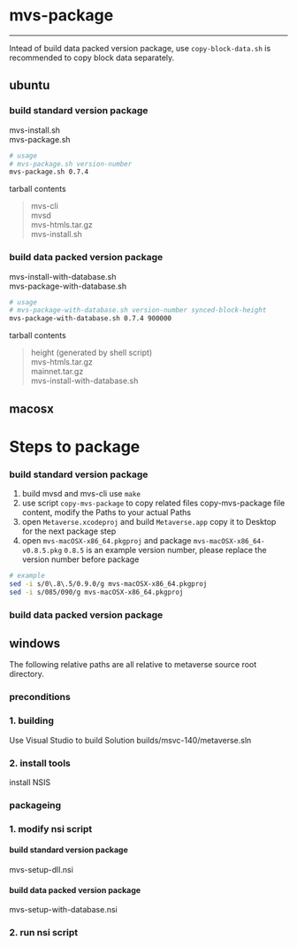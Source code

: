 # mvs-package
***

Intead of build data packed version package, use `copy-block-data.sh` is recommended to copy block data separately.

## ubuntu
### build standard version package

mvs-install.sh  
mvs-package.sh

```bash
# usage
# mvs-package.sh version-number
mvs-package.sh 0.7.4
```

tarball contents
> mvs-cli  
> mvsd  
> mvs-htmls.tar.gz  
> mvs-install.sh

### build data packed version package

mvs-install-with-database.sh  
mvs-package-with-database.sh

```bash
# usage
# mvs-package-with-database.sh version-number synced-block-height
mvs-package-with-database.sh 0.7.4 900000
```

tarball contents
> height (generated by shell script)  
> mvs-htmls.tar.gz  
> mainnet.tar.gz  
> mvs-install-with-database.sh

## macosx
# Steps to package

### build standard version package
1. build mvsd and mvs-cli use `make`
2. use script `copy-mvs-package` to copy related files
copy-mvs-package file content, modify the Paths to your actual Paths
3. open `Metaverse.xcodeproj` and build `Metaverse.app`
copy it to Desktop for the next package step
4. open `mvs-macOSX-x86_64.pkgproj` and package `mvs-macOSX-x86_64-v0.8.5.pkg`
`0.8.5` is an example version number, please replace the version number before package
```bash
# example
sed -i s/0\.8\.5/0.9.0/g mvs-macOSX-x86_64.pkgproj
sed -i s/085/090/g mvs-macOSX-x86_64.pkgproj
```

### build data packed version package


## windows

The following relative paths are all relative to metaverse source root directory.

### preconditions

### 1. building

Use Visual Studio to build Solution builds/msvc-140/metaverse.sln 


### 2. install tools

install NSIS

### packageing

### 1. modify nsi script

#### build standard version package

mvs-setup-dll.nsi

#### build data packed version package

mvs-setup-with-database.nsi


### 2. run nsi script
